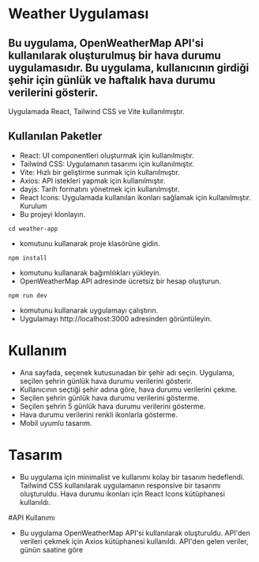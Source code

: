 # Weather Uygulaması
## Bu uygulama, OpenWeatherMap API'si kullanılarak oluşturulmuş bir hava durumu uygulamasıdır. Bu uygulama, kullanıcının girdiği şehir için günlük ve haftalık hava durumu verilerini gösterir.

Uygulamada React, Tailwind CSS ve Vite kullanılmıştır.

## Kullanılan Paketler
- React: UI componentleri oluşturmak için kullanılmıştır.
- Tailwind CSS: Uygulamanın tasarımı için kullanılmıştır.
- Vite: Hızlı bir geliştirme sunmak için kullanılmıştır.
- Axios: API istekleri yapmak için kullanılmıştır.
- dayjs: Tarih formatını yönetmek için kullanılmıştır.
- React Icons: Uygulamada kullanılan ikonları sağlamak için kullanılmıştır.
Kurulum
- Bu projeyi klonlayın.
```
cd weather-app
```

- komutunu kullanarak proje klasörüne gidin.

```
npm install
```
- komutunu kullanarak bağımlılıkları yükleyin.
- OpenWeatherMap API adresinde ücretsiz bir hesap oluşturun.
```
npm run dev
```
- komutunu kullanarak uygulamayı çalıştırın.
- Uygulamayı http://localhost:3000 adresinden görüntüleyin.
# Kullanım
- Ana sayfada, seçenek kutusunadan bir şehir adı seçin.  Uygulama, seçilen şehrin günlük hava durumu verilerini gösterir.
- Kullanıcının seçtiği şehir adına göre, hava durumu verilerini çekme.
- Seçilen şehrin günlük hava durumu verilerini gösterme.
- Seçilen şehrin 5 günlük hava durumu verilerini gösterme.
- Hava durumu verilerini renkli ikonlarla gösterme.
- Mobil uyumlu tasarım.
# Tasarım
- Bu uygulama için minimalist ve kullanımı kolay bir tasarım hedeflendi. Tailwind CSS kullanılarak uygulamanın responsive bir tasarımı oluşturuldu. Hava durumu ikonları için React Icons kütüphanesi kullanıldı.

#API Kullanımı
- Bu uygulama OpenWeatherMap API'si kullanılarak oluşturuldu. API'den verileri çekmek için Axios kütüphanesi kullanıldı. API'den gelen veriler, günün saatine göre
